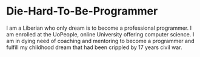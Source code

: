# Die-Hard-To-Be-Programmer
I am a Liberian who only dream is to become a professional programmer. I am enrolled at the UoPeople, online University offering computer science. I am in dying need of coaching and mentoring to become a programmer and fulfill my childhood dream that had been crippled by 17 years civil war.
